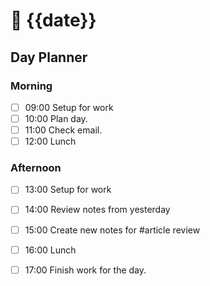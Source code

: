 # 📆 {{date}}

## Day Planner

### Morning

- [ ] 09:00 Setup for work
- [ ] 10:00 Plan day.
- [ ] 11:00 Check email.
- [ ] 12:00 Lunch

### Afternoon

- [ ] 13:00 Setup for work
- [ ] 14:00 Review notes from yesterday
- [ ] 15:00 Create new notes for #article review
- [ ] 16:00 Lunch
- [ ] 17:00 Finish work for the day.


